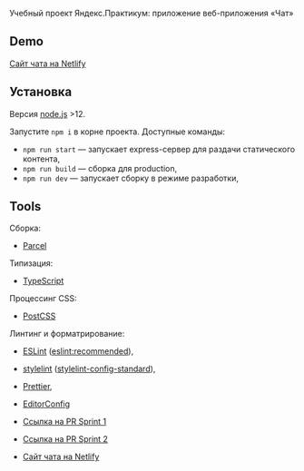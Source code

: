 Учебный проект Яндекс.Практикум: приложение веб-приложения «Чат»

## Demo

[Сайт чата на Netlify](https://vigorous-goldstine-9096e5.netlify.app/)



## Установка

Версия [node.js](https://nodejs.org/) >12.

Запустите `npm i` в корне проекта. Доступные команды: 
- `npm run start` — запускает express-сервер для раздачи статического контента,
- `npm run build` — сборка для production,
- `npm run dev` — запускает сборку в режиме разработки,


## Tools

Сборка:
- [Parcel](https://parceljs.org/)

Типизация:
- [TypeScript](https://www.typescriptlang.org/)

Процессинг CSS:
- [PostCSS](https://github.com/postcss/postcss)

Линтинг и форматрирование: 
- [ESLint](https://eslint.org/) ([eslint:recommended](https://eslint.org/docs/rules/)), 
- [stylelint](https://stylelint.io/) ([stylelint-config-standard](https://github.com/stylelint/stylelint-config-standard)), 
- [Prettier](https://prettier.io/), 
- [EditorConfig](https://editorconfig.org/)

- [Ссылка на PR Sprint 1](https://github.com/lukyanov-anton/middle.messenger.praktikum.yandex/pull/3)
- [Ссылка на PR Sprint 2](https://github.com/lukyanov-anton/middle.messenger.praktikum.yandex/pull/4)
- [Сайт чата на Netlify](https://vigorous-goldstine-9096e5.netlify.app/)

